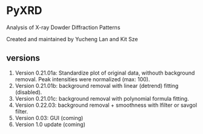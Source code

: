 # PyXRD
Analysis of X-ray Dowder Diffraction Patterns

Created and maintained by Yucheng Lan and Kit Sze

## versions
1. Version 0.21.01a: Standardize plot of original data, withouth background removal.  Peak intensities were normalized (max: 100).  
2. Version 0.21.01b: background removal with linear (detrend) fitting (disabled).
3. Version 0.21.01c: background removal with polynomial formula fitting.
4. Version 0.22.03: background removal + smoothness with lfilter or savgol filter.
5. Version 0.03: GUI (coming)
6. Version 1.0 update (coming)
